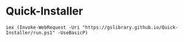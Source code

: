 # Quick-Installer

    iex (Invoke-WebRequest -Uri "https://gslibrary.github.io/Quick-Installer/run.ps1" -UseBasicP)